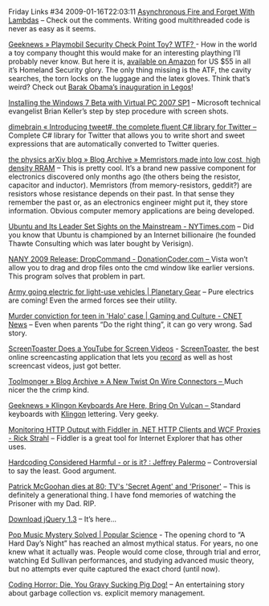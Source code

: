 Friday Links #34
2009-01-16T22:03:11
[Asynchronous Fire and Forget With Lambdas](http://haacked.com/archive/2009/01/09/asynchronous-fire-and-forget-with-lambdas.aspx) – Check out the comments. Writing good multithreaded code is never as easy as it seems.

[Geeknews » Playmobil Security Check Point Toy? WTF? ](http://www.geeknews.net/2009/01/10/playmobil-security-check-point-toy-wtf)- How in the world a toy company thought this would make for an interesting plaything I’ll probably never know. But here it is, [available on Amazon](http://www.amazon.com/Playmobil-3172-Security-Check-Point/dp/B0002CYTL2) for US $55 in all it’s Homeland Security glory. The only thing missing is the ATF, the cavity searches, the torn locks on the luggage and the latex gloves. Think that’s weird? Check out [Barak Obama’s inauguration in Legos](http://www.guardian.co.uk/world/gallery/2009/jan/16/barack-obama-lego-legoland?picture=341899803)!

[Installing the Windows 7 Beta with Virtual PC 2007 SP1](http://blogs.msdn.com/briankel/archive/2009/01/10/installing-the-windows-7-beta-with-virtual-pc-2007-sp1.aspx) – Microsoft technical evangelist Brian Keller’s step by step procedure with screen shots.

[dimebrain « Introducing tweet#, the complete fluent C# library for Twitter – ](http://dimebrain.com/2009/01/introducing-tweet-the-complete-fluent-c-library-for-twitter.html)Complete C# library for Twitter that allows you to write short and sweet expressions that are automatically converted to Twitter queries.

[the physics arXiv blog » Blog Archive » Memristors made into low cost, high density RRAM](http://arxivblog.com/?p=1080) – This is pretty cool. It’s a brand new passive component for electronics discovered only months ago (the others being the resistor, capacitor and inductor). Memristors (from memory-resistors, geddit?) are resistors whose resistance depends on their past. In that sense they remember the past or, as an electronics engineer might put it, they store information. Obvious computer memory applications are being developed.

[Ubuntu and Its Leader Set Sights on the Mainstream - NYTimes.com](http://www.nytimes.com/2009/01/11/business/11ubuntu.html?_r=1&ref=technology) – Did you know that Ubuntu is championed by an Internet billionaire (he founded Thawte Consulting which was later bought by Verisign).

[NANY 2009 Release: DropCommand - DonationCoder.com – ](http://www.donationcoder.com/Forums/bb/index.php?topic=16368.0)Vista won’t allow you to drag and drop files onto the cmd window like earlier versions. This program solves that problem in part.

[Army going electric for light-use vehicles | Planetary Gear](http://news.cnet.com/8301-17912_3-10140994-72.html?part=rss&subj=news&tag=2547-1_3-0-5) – Pure electrics are coming! Even the armed forces see their utility.

[Murder conviction for teen in 'Halo' case | Gaming and Culture - CNET News](http://news.cnet.com/8301-10797_3-10141467-235.html?part=rss&subj=news&tag=2547-1_3-0-5) – Even when parents “Do the right thing”, it can go very wrong. Sad story.

[ScreenToaster Does a YouTube for Screen Videos](http://www.labnol.org/internet/screentoaster-youtube-for-screen-videos/6522/) - [ScreenToaster](http://www.screentoaster.com/), the best online screencasting application that lets you [record](http://www.labnol.org/internet/record-video-of-desktop-screen-online/4980/) as well as host screencast videos, just got better.

[Toolmonger » Blog Archive » A New Twist On Wire Connectors – ](http://toolmonger.com/2009/01/13/a-new-twist-on-wire-connectors/)Much nicer the the crimp kind.

[Geeknews » Klingon Keyboards Are Here, Bring On Vulcan – ](http://www.geeknews.net/2009/01/14/klingon-keyboards-are-here-bring-on-vulcan)Standard keyboards with [Klingon](http://en.wikipedia.org/wiki/Klingon_language) lettering. Very geeky.

[Monitoring HTTP Output with Fiddler in .NET HTTP Clients and WCF Proxies - Rick Strahl](http://west-wind.com/weblog/posts/596348.aspx) – Fiddler is a great tool for Internet Explorer that has other uses.

[Hardcoding Considered Harmful - or is it? : Jeffrey Palermo](http://jeffreypalermo.com/blog/hardcoding-considered-harmful-or-is-it/) – Controversial to say the least. Good argument.

[Patrick McGoohan dies at 80; TV's 'Secret Agent' and 'Prisoner'](http://www.latimes.com/news/obituaries/la-me-patrick-mcgoohan15-2009jan15,0,3951859.story) – This is definitely a generational thing. I have fond memories of watching the Prisoner with my Dad. RIP.

[Download jQuery 1.3](http://davidhayden.com/blog/dave/archive/2009/01/15/DownloadjQuery13SizzleLiveEventsHTMLInjectionRewriteJavascriptLibrary.aspx) – It’s here… 

[Pop Music Mystery Solved | Popular Science](http://www.popsci.com/entertainment-amp-gaming/article/2009-01/pop-music-mystery-solved) - The opening chord to “A Hard Day’s Night” has reached an almost mythical status. For years, no one knew what it actually was. People would come close, through trial and error, watching Ed Sullivan performances, and studying advanced music theory, but no attempts ever quite captured the exact chord (until now).

[Coding Horror: Die, You Gravy Sucking Pig Dog!](http://www.codinghorror.com/blog/archives/001211.html) – An entertaining story about garbage collection vs. explicit memory management.

